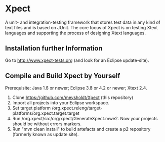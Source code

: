 # Xpect

A unit- and integration-testing framework that stores test data in any kind of text files and is based on JUnit. 
The core focus of Xpect is on testing Xtext languages and supporting the process of designing Xtext languages.


## Installation further Information

Go to http://www.xpect-tests.org (and look for an Eclipse update-site).


## Compile and Build Xpect by Yourself

Prerequisite: Java 1.6 or newer; Eclipse 3.8 or 4.2 or newer; Xtext 2.4. 

 1. Clone https://github.com/meysholdt/Xpect (this repository)
 2. Import all projects into your Eclipse workspace.
 3. Set target platform /org.xpect.releng/target-platforms/org.xpect.target.target
 4. Run /org.xpect/src/org/xpect/GenerateXpect.mwe2. Now your projects should be without errors markers. 
 5. Run "mvn clean install" to build artefacts and create a p2 repository (formerly known as update site).


 
